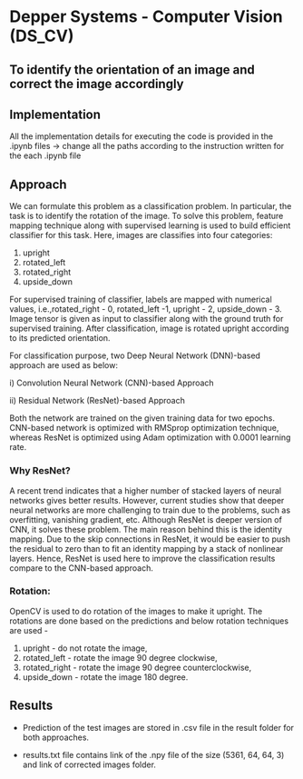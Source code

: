 # Depper Systems - Computer Vision (DS_CV)
## To identify the orientation of an image and correct the image accordingly


## Implementation

All the implementation details for executing the code is provided in the .ipynb files -> change all the paths according to the instruction written for the each .ipynb file


## Approach

We can formulate this problem as a classification problem. In particular, the task is to identify the rotation of the image. To solve this problem, feature mapping technique along with supervised learning is used to build efficient classifier for this task. Here, images are classifies into four categories: 
1. upright
2. rotated_left 
3. rotated_right 
4. upside_down

For supervised training of classifier, labels are mapped with numerical values, i.e.,rotated_right - 0, rotated_left -1, upright - 2, upside_down - 3.  Image tensor is given as input to classifier along with the ground truth for supervised training. After classification, image is rotated upright according to its predicted orientation.

For classification purpose, two Deep Neural Network (DNN)-based approach are used as below:

i) Convolution Neural Network (CNN)-based Approach

ii) Residual Network (ResNet)-based Approach

Both the network are trained on the given training data for two epochs. CNN-based network is optimized with RMSprop optimization technique, whereas ResNet is optimized using Adam optimization with 0.0001 learning rate.


### Why ResNet?
A recent trend indicates that a higher number of stacked layers of neural networks gives better results. However, current studies show that deeper neural networks are more challenging to train due to the problems, such as overfitting, vanishing gradient, etc. Although ResNet is deeper version of CNN, it solves these problem. The main reason behind this is the identity mapping. Due to the skip connections in ResNet, it would be easier to push the residual to zero than to fit an identity mapping by a stack of nonlinear layers. Hence, ResNet is used here to improve the classification results compare to the CNN-based approach.

### Rotation:
OpenCV is used to do rotation of the images to make it upright. The rotations are done based on the predictions and below rotation techniques are used -
1) upright - do not rotate the image,
2) rotated_left - rotate the image 90 degree clockwise,
3) rotated_right - rotate the image 90 degree counterclockwise,
4) upside_down - rotate the image 180 degree.


## Results

* Prediction of the test images are stored in .csv file in the result folder for both approaches.

* results.txt file contains link of the .npy file of the size (5361, 64, 64, 3) and link of corrected images folder.
